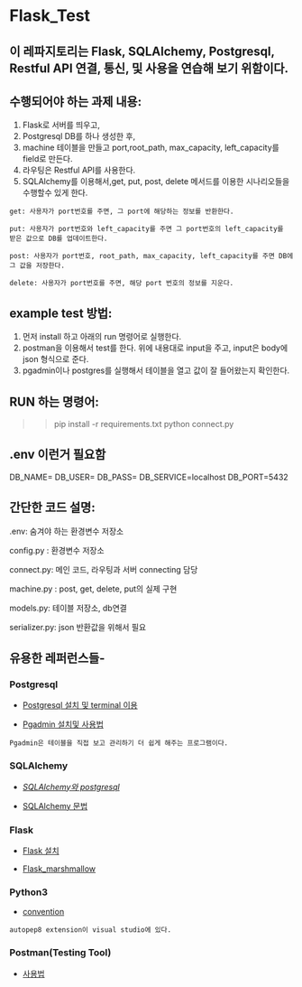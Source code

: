 # Flask_Test

## 이 레파지토리는 Flask, SQLAlchemy, Postgresql, Restful API 연결, 통신, 및 사용을 연습해 보기 위함이다.

## 수행되어야 하는 과제 내용:

1. Flask로 서버를 띄우고,
2. Postgresql DB를 하나 생성한 후,
3. machine 테이블을 만들고 port,root_path, max_capacity, left_capacity를 field로 만든다.
4. 라우팅은 Restful API를 사용한다.
5. SQLAlchemy를 이용해서,get, put, post, delete 메서드를 이용한 시나리오들을 수행할수 있게 한다.

> >

    get: 사용자가 port번호를 주면, 그 port에 해당하는 정보를 반환한다.

    put: 사용자가 port번호와 left_capacity를 주면 그 port번호의 left_capacity를 받은 값으로 DB를 업데이트한다.

    post: 사용자가 port번호, root_path, max_capacity, left_capacity를 주면 DB에 그 값을 저장한다.

    delete: 사용자가 port번호를 주면, 해당 port 번호의 정보를 지운다.

## example test 방법:

1. 먼저 install 하고 아래의 run 명령어로 실행한다. 
2. postman을 이용해서 test를 한다. 위에 내용대로 input을 주고, input은 body에 json 형식으로 준다.
3. pgadmin이나 postgres를 실행해서 테이블을 열고 값이 잘 들어왔는지 확인한다.

## RUN 하는 명령어:
>>pip install -r requirements.txt
>>python connect.py

## .env 이런거 필요함
DB_NAME=
DB_USER=
DB_PASS=
DB_SERVICE=localhost
DB_PORT=5432

## 간단한 코드 설명:

.env: 숨겨야 하는 환경변수 저장소

config.py : 환경변수 저장소

connect.py: 메인 코드, 라우팅과 서버 connecting 담당

machine.py : post, get, delete, put의 실제 구현

models.py: 테이블 저장소, db연결

serializer.py: json 반환값을 위해서 필요

## 유용한 레퍼런스들-

### Postgresql

- [Postgresql 설치 및 terminal 이용](https://www.digitalocean.com/community/tutorials/how-to-install-postgresql-on-ubuntu-20-04-quickstart)

- [Pgadmin 설치및 사용법](https://eunsukimme.github.io/database/2019/09/12/Postgresql-Pgadmin/)

> >

    Pgadmin은 테이블을 직접 보고 관리하기 더 쉽게 해주는 프로그램이다.

### SQLAlchemy

- [_SQLAlchemy와 postgresql_](https://www.learndatasci.com/tutorials/using-databases-python-postgres-sqlalchemy-and-alembic/)

- [SQLAlchemy 문법](https://towardsdatascience.com/sqlalchemy-python-tutorial-79a577141a91)

### Flask

- [Flask 설치](https://linuxize.com/post/how-to-install-flask-on-ubuntu-20-04/)

- [Flask_marshmallow](https://www.youtube.com/watch?v=kRNXKzfYrPU)

### Python3

- [convention](ttps://spoqa.github.io/2012/08/03/about-python-coding-convention.html)

> >

    autopep8 extension이 visual studio에 있다.

### Postman(Testing Tool)

- [사용법](https://meetup.toast.com/posts/107)
